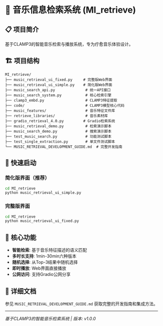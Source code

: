# 🎵 音乐信息检索系统 (MI_retrieve)

## 📋 项目简介

基于CLAMP3的智能音乐检索与播放系统，专为疗愈音乐体验设计。

## 🏗️ 项目结构

```
MI_retrieve/
├── music_retrieval_ui_fixed.py     # 完整版Web界面
├── music_retrieval_ui_simple.py    # 简化版Web界面  
├── music_search_api.py              # 统一API接口
├── music_search_system.py           # 核心检索引擎
├── clamp3_embd.py                   # CLAMP3特征提取
├── code/                            # CLAMP3模型核心代码
├── music_features/                  # 音乐特征文件库
├── retrieve_libraries/              # 音乐素材库
├── gradio_retrieval_4.0.py         # Gradio检索系统
├── music_retrieval_demo.py          # 检索演示脚本
├── music_search_demo.py             # 搜索演示脚本
├── test_music_search.py             # 功能测试脚本
├── test_single_extraction.py        # 单文件测试脚本
└── MUSIC_RETRIEVAL_DEVELOPMENT_GUIDE.md  # 完整开发指南
```

## 🚀 快速启动

### 简化版界面（推荐）
```bash
cd MI_retrieve
python music_retrieval_ui_simple.py
```

### 完整版界面
```bash
cd MI_retrieve  
python music_retrieval_ui_fixed.py
```

## 🎯 核心功能

- **智能检索**: 基于音乐特征描述的语义匹配
- **多时长支持**: 1min-30min六种版本
- **随机选择**: 从Top-3结果中随机选择
- **即时播放**: Web界面直接播放
- **公网访问**: 支持Gradio公网分享

## 📖 详细文档

参见 `MUSIC_RETRIEVAL_DEVELOPMENT_GUIDE.md` 获取完整的开发指南和集成方法。

---

*基于CLAMP3的智能音乐检索系统 | 版本: v1.0.0*